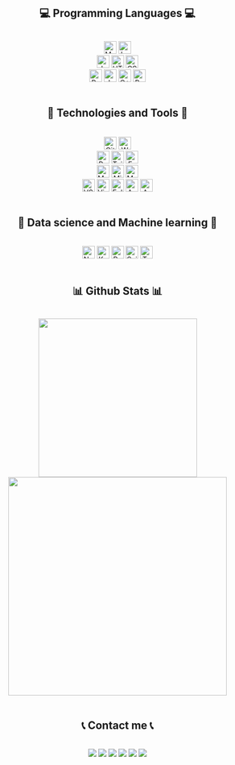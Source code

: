 <h2 align="center">💻 Programming Languages 💻</h2>
<br>
<div align="center">
    <div>
        <img src="https://img.shields.io/badge/markdown-%23000000.svg?style=for-the-badge&logo=markdown&logoColor=white" alt="Markdown" height="25" />
        <img src="https://img.shields.io/badge/latex-%23008080.svg?style=for-the-badge&logo=latex&logoColor=whit" alt="LaTeX" height="25" />
    </div>
    <div>
        <img src="https://img.shields.io/badge/JavaScript-F7DF1E?style=for-the-badge&logo=javascript&logoColor=black" alt="Javascript" height="25"/>
        <img src="https://img.shields.io/badge/HTML5-E34F26?style=for-the-badge&logo=html5&logoColor=white" alt="HTML" height="25" />
        <img src="https://img.shields.io/badge/CSS3-1572B6?style=for-the-badge&logo=css3&logoColor=white" alt="CSS" height="25" />
    </div>
    <div>
        <img src="https://img.shields.io/badge/python-3670A0?style=for-the-badge&logo=python&logoColor=ffdd54" alt="Python" height="25" />
        <img src="https://img.shields.io/badge/java-%23ED8B00.svg?style=for-the-badge&logo=java&logoColor=white" alt="Java" height="25" />
        <img src="https://img.shields.io/badge/c++-%2300599C.svg?style=for-the-badge&logo=c%2B%2B&logoColor=white" alt="C++" height="25" />
        <img src="https://img.shields.io/badge/Rust-000000?style=for-the-badge&logo=rust&logoColor=white" alt="Russ" height="25" />
    </div>
</div>
<br>
<h2 align="center">🧰 Technologies and Tools 🧰</h2>
<br>
<div align="center">
    <div>
        <img src="https://img.shields.io/badge/github-%23121011.svg?style=for-the-badge&logo=github&logoColor=white" alt="Github" height="25" />
        <img src="https://img.shields.io/badge/WordPress-%23117AC9.svg?style=for-the-badge&logo=WordPress&logoColor=white" alt="Wordpress" height="25" />
    </div>
    <div>
        <img src="https://img.shields.io/badge/React-20232A?style=for-the-badge&logo=react&logoColor=61DAFB" alt="ReactJS" height="25"/>
        <img src="https://img.shields.io/badge/Tailwind_CSS-38B2AC?style=for-the-badge&logo=tailwind-css&logoColor=white" alt="TailwindCSS" height="25"/>
        <img src="https://img.shields.io/badge/Express.js-404D59?style=for-the-badge" alt="ExpressJs" height="25"/>
    </div>
    <div>
        <img src="https://img.shields.io/badge/MariaDB-003545?style=for-the-badge&logo=mariadb&logoColor=white" alt="MariaDB" height="25" />
        <img src="https://img.shields.io/badge/Microsoft%20SQL%20Sever-CC2927?style=for-the-badge&logo=microsoft%20sql%20server&logoColor=white" alt="Micrsoft SQL" height="25" />
        <img src="https://img.shields.io/badge/mysql-%2300f.svg?style=for-the-badge&logo=mysql&logoColor=white" alt="MySQL" height="25" />
    </div>
    <div>
        <img src="https://img.shields.io/badge/Visual%20Studio%20Code-0078d7.svg?style=for-the-badge&logo=visual-studio-code&logoColor=white" alt="VSCode" height="25" />
        <img src="https://img.shields.io/badge/Visual%20Studio-5C2D91.svg?style=for-the-badge&logo=visual-studio&logoColor=white" alt="Visual studio" height="25" />
        <img src="https://img.shields.io/badge/Eclipse-2C2255?style=for-the-badge&logo=eclipse&logoColor=white" alt="Eclipse" height="25" />
        <img src="https://img.shields.io/badge/Android_Studio-3DDC84?style=for-the-badge&logo=android-studio&logoColor=white" alt="Android studio" height="25" />
        <img src="https://img.shields.io/badge/Arduino_IDE-00979D?style=for-the-badge&logo=arduino&logoColor=white" alt="Arduino IDE" height="25" />
    </div>
</div>
<br>

<h2 align="center">📝 Data science and Machine learning 📝</h2>
<br>
<div align="center">
    <img src="https://img.shields.io/badge/numpy-%23013243.svg?style=for-the-badge&logo=numpy&logoColor=white" alt="Numpy" height="25"/>
    <img src="https://img.shields.io/badge/Keras-%23D00000.svg?style=for-the-badge&logo=Keras&logoColor=white" alt="Keras" height="25" />
    <img src="https://img.shields.io/badge/pandas-%23150458.svg?style=for-the-badge&logo=pandas&logoColor=white" alt="Pandas" height="25" />
    <img src="https://img.shields.io/badge/scikit--learn-%23F7931E.svg?style=for-the-badge&logo=scikit-learn&logoColor=white" alt="Scikit learn" height="25" />
    <img src="https://img.shields.io/badge/TensorFlow-%23FF6F00.svg?style=for-the-badge&logo=TensorFlow&logoColor=white" alt="Tensorflow" height="25" />
</div>
<br>

<h2 align="center">📊 Github Stats 📊</h2>
<br>
<div align="center">
    <img width="315" src="https://github-readme-stats.vercel.app/api/top-langs/?username=phuc16102001&layout=compact&theme=algolia"/>
    <img width="434" src="https://github-readme-stats.vercel.app/api?username=phuc16102001&show_icons=true&theme=algolia" />
</div>
<br>

<h2 align="center">📞 Contact me 📞</h2>
<br>
<div align="center">
    <a href="https://www.facebook.com/phuc16102001" target="top"><img src="https://img.shields.io/badge/Facebook-%231877F2.svg?style=for-the-badge&logo=Facebook&logoColor=white"></a>
    <a href="https://www.linkedin.com/in/phuc16102001/" target="top"><img src="https://img.shields.io/badge/linkedin-%230077B5.svg?style=for-the-badge&logo=linkedin&logoColor=white"></a>
    <a href="https://www.youtube.com/channel/UCIGu9wxM0rMvulvOyoh1jBw" target="top"><img src="https://img.shields.io/badge/youtube-%23FF0000.svg?style=for-the-badge&logo=YouTube&logoColor=white"></a>
    <a href="mailto:phuc16102001@gmail.com" target="blank"><img src="https://img.shields.io/badge/Gmail-D14836?style=for-the-badge&logo=gmail&logoColor=white"></a>
    <a href="https://www.kaggle.com/phuc16102001" target="top"><img src="https://img.shields.io/badge/kaggle-%2320BEFF.svg?&style=for-the-badge&logo=kaggle&logoColor=white"></a>
    <a href="https://codeforces.com/profile/phuc16102001" target="top"><img src="https://img.shields.io/badge/Codeforces-445f9d?style=for-the-badge&logo=Codeforces&logoColor=white"></a>
</div>
